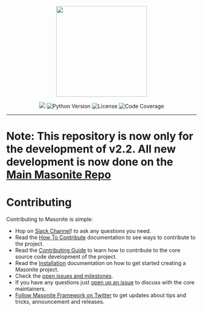 
<p align="center">
<img src="https://imgur.com/TDqD4lo.png" width="240px"> 
</p>

<p align="center">

<img src="https://travis-ci.org/MasoniteFramework/core.svg?branch=master">
<img src="https://img.shields.io/badge/python-3.4+-blue.svg" alt="Python Version"> <img src="https://img.shields.io/github/license/MasoniteFramework/core.svg" alt="License"> 
<img src="https://coveralls.io/repos/github/MasoniteFramework/core/badge.svg?branch=master#1" alt="Code Coverage"> 

</p>

----

# Note: This repository is now only for the development of v2.2. All new development is now done on the [Main Masonite Repo](https://github.com/MasoniteFramework/masonite)

# Contributing

Contributing to Masonite is simple:
* Hop on [Slack Channel](http://slack.masoniteproject.com/)! to ask any questions you need.
* Read the [How To Contribute](https://masoniteframework.gitbook.io/docs/prologue/how-to-contribute) documentation to see ways to contribute to the project.
* Read the [Contributing Guide](https://masoniteframework.gitbook.io/docs/prologue/contributing-guide) to learn how to contribute to the core source code development of the project.
* Read the [Installation](https://docs.masoniteproject.com/#installation) documentation on how to get started creating a Masonite project.
* Check the [open issues and milestones](https://github.com/MasoniteFramework/core/issues).
* If you have any questions just [open up an issue](https://github.com/MasoniteFramework/core/issues/new/choose) to discuss with the core maintainers.
* [Follow Masonite Framework on Twitter](https://twitter.com/masoniteproject) to get updates about tips and tricks, announcement and releases.
